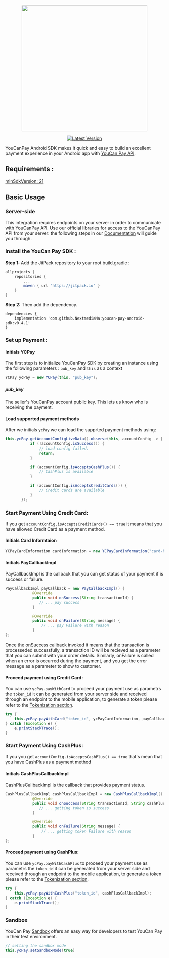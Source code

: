 <p align="center"><a href="https://pay.youcan.shop" target="_blank"><img src="https://pay.youcan.shop/images/ycpay-logo.svg" width="400"></a></p>
  
<p align="center">
<a href="https://pay.youcan.shop"><img src="https://jitpack.io/v/NextmediaMa/youcan_payment_android.svg" alt="Latest Version""></a>
</p>
  
YouCanPay Android SDK makes it quick and easy to build an excellent payment experience in your Android app with [YouCan Pay API](https://pay.youcan.shop/docs).

  
## Requirements :

[minSdkVersion: 21](https://developer.android.com/studio/releases/platforms#5.0)

## Basic Usage

###  Server-side

This integration requires endpoints on your server in order to communicate with YouCanPay API. Use our official libraries for access to the YouCanPay API from your server:  the following steps in our [Documentation](https://pay.youcan.shop/docs) will guide you through.



### Install the YouCan Pay SDK :
<b>Step 1:</b> Add the JitPack repository to your root build.gradle :

```gradle
allprojects {
	repositories {
		...
		maven { url 'https://jitpack.io' }
	}
}
```
<b>Step 2:</b> Then add the dependency.
```gradel
dependencies {
	implementation 'com.github.NextmediaMa:youcan-pay-android-sdk:v0.4.1'
}
 ```
 ### Set up Payment :
 #### Initials YCPay
 The first step is to initialize YouCanPay SDK by creating an instance using the following parameters : ```pub_key``` and ```this``` as a context 
```java
YCPay ycPay = new YCPay(this, "pub_key");    
 ```
 
##### pub_key 
The seller's YouCanPay account public key. This lets us know who is receiving the payment.

 
 #### Load supported payment methods
 After we initials ```ycPay``` we can load the supprted payment methods using: 
 ```java
 this.ycPay.getAccountConfigLiveData().observe(this, accountConfig -> {
            if (!accountConfig.isSuccess()) {
             	// load config failed.
                return;
            }

            if (accountConfig.isAcceptsCashPlus()) {
                // CashPlus is available
            }
	
            if (accountConfig.isAcceptsCreditCards()) {
                // Credit cards are available
            }
        });

```
### Start Payment Using Credit Card:
If you get ```accountConfig.isAcceptsCreditCards() == true``` it means that you have allowed Credit Card as a payment method.

#### Initials Card Informtaion
```java
YCPayCardInformation cardInformation = new YCPayCardInformation("card-holder-name", "1234123412341234", "MM", "YY", "CVV");
 ```
#### Initials PayCallbackImpl
PayCallbackImpl is the callback that you can get status of your payment if is success or failure.
```java
PayCallbackImpl payCallback = new PayCallbackImpl() {
            @Override
            public void onSuccess(String transactionId) {
               // ... pay success 
            }

            @Override
            public void onFailure(String message) {
                // ... pay Failure with reason 
            }
};
```
Once the onSuccess callback invoked it means that the transaction is processeded successfully, a transaction ID will be recieved as a parameter that you can submit with your order details. Similarly, onFailure is called when an error is occurred during the payment, and you get the error message as a parameter to show to customer.
 
#### Proceed payment using Credit Card:
You can use ```ycPay.payWithCard```  to proceed your payment use as parametrs the ```token_id``` it can be generated from your server side and received through an endpoint to the mobile application, to generate a token please refer to the [Tokenization section](https://youcanpay.com/docs#tokenization).
```java
try {
	this.ycPay.payWithCard("token_id", ycPayCardInformation, payCallback);
} catch (Exception e) {
	e.printStackTrace();
}
```
### Start Payment Using CashPlus:
If you you get ```accountConfig.isAcceptsCashPlus() == true``` that's mean that you have CashPlus as a payment method

#### Initials CashPlusCallbackImpl
CashPlusCallbackImpl is the callback that provides payment status.
```java
CashPlusCallbackImpl cashPlusCallbackImpl = new CashPlusCallbackImpl() {
            @Override
            public void onSuccess(String transactionId, String cashPlusToken) {
               // ... getting token is success
            }

            @Override
            public void onFailure(String message) {
                // ... getting token Failure with reason 
            }
};
```

#### Proceed payment using CashPlus:
You can use ```ycPay.payWithCashPlus``` to proceed your payment use as parametrs the ```token_id``` it can be generated from your server side and received through an endpoint to the mobile application, to generate a token please refer to the [Tokenization section](https://youcanpay.com/docs#tokenization).
```java
try {
	this.ycPay.payWithCashPlus("token_id", cashPlusCallbackImpl);
} catch (Exception e) {
	e.printStackTrace();
}
```

### Sandbox
YouCan Pay [Sandbox](https://pay.youcan.shop/docs#sandbox) offers an easy way for developers to test YouCan Pay in their test environment.

```java
// setting the sandbox mode
this.ycPay.setSandboxMode(true)
```
